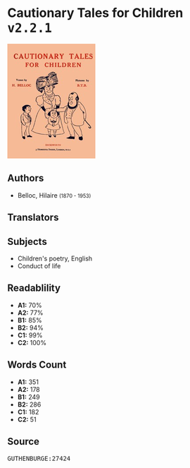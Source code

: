 # Cautionary Tales for Children <kbd>v2.2.1</kbd>

![](./cover.medium.jpg "")

## Authors


 - Belloc, Hilaire <small>(1870 - 1953)</small>

## Translators



## Subjects


 - Children's poetry, English
 - Conduct of life

## Readablility


 - **A1:** 70%
 - **A2:** 77%
 - **B1:** 85%
 - **B2:** 94%
 - **C1:** 99%
 - **C2:** 100%

## Words Count


 - **A1:** 351
 - **A2:** 178
 - **B1:** 249
 - **B2:** 286
 - **C1:** 182
 - **C2:** 51

## Source


<kbd>GUTHENBURGE:27424</kbd>
